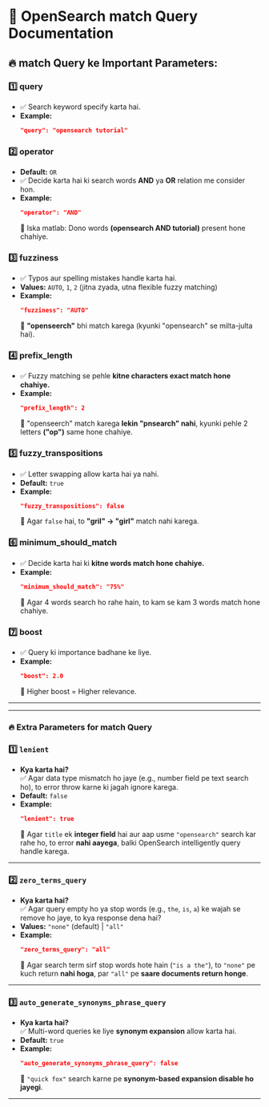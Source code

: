 # 🔹 OpenSearch match Query Documentation

## 🔥 **match Query ke Important Parameters:**

### 1️⃣ **query**

- ✅ Search keyword specify karta hai.
- **Example:**
  ```json
  "query": "opensearch tutorial"
  ```

### 2️⃣ **operator**

- **Default:** `OR`
- ✅ Decide karta hai ki search words **AND** ya **OR** relation me consider hon.
- **Example:**
  ```json
  "operator": "AND"
  ```
  🔹 Iska matlab: Dono words **(opensearch AND tutorial)** present hone chahiye.

### 3️⃣ **fuzziness**

- ✅ Typos aur spelling mistakes handle karta hai.
- **Values:** `AUTO`, `1`, `2` (jitna zyada, utna flexible fuzzy matching)
- **Example:**
  ```json
  "fuzziness": "AUTO"
  ```
  🔹 **"openseerch"** bhi match karega (kyunki "opensearch" se milta-julta hai).

### 4️⃣ **prefix_length**

- ✅ Fuzzy matching se pehle **kitne characters exact match hone chahiye.**
- **Example:**
  ```json
  "prefix_length": 2
  ```
  🔹 "openseerch" match karega **lekin "pnsearch" nahi**, kyunki pehle 2 letters **("op")** same hone chahiye.

### 5️⃣ **fuzzy_transpositions**

- ✅ Letter swapping allow karta hai ya nahi.
- **Default:** `true`
- **Example:**
  ```json
  "fuzzy_transpositions": false
  ```
  🔹 Agar `false` hai, to **"gril" → "girl"** match nahi karega.

### 6️⃣ **minimum_should_match**

- ✅ Decide karta hai ki **kitne words match hone chahiye.**
- **Example:**
  ```json
  "minimum_should_match": "75%"
  ```
  🔹 Agar 4 words search ho rahe hain, to kam se kam 3 words match hone chahiye.

### 7️⃣ **boost**

- ✅ Query ki importance badhane ke liye.
- **Example:**
  ```json
  "boost": 2.0
  ```
  🔹 Higher boost = Higher relevance.

---

---

### 🔥 **Extra Parameters for match Query**

### 1️⃣ `lenient`

- **Kya karta hai?**  
  ✅ Agar data type mismatch ho jaye (e.g., number field pe text search ho), to error throw karne ki jagah ignore karega.
- **Default:** `false`
- **Example:**
  ```json
  "lenient": true
  ```
  🔹 Agar `title` ek **integer field** hai aur aap usme `"opensearch"` search kar rahe ho, to error **nahi aayega**, balki OpenSearch intelligently query handle karega.

---

### 2️⃣ `zero_terms_query`

- **Kya karta hai?**  
  ✅ Agar query empty ho ya stop words (e.g., `the`, `is`, `a`) ke wajah se remove ho jaye, to kya response dena hai?
- **Values:** `"none"` (default) | `"all"`
- **Example:**
  ```json
  "zero_terms_query": "all"
  ```
  🔹 Agar search term sirf stop words hote hain (`"is a the"`), to `"none"` pe kuch return **nahi hoga**, par `"all"` pe **saare documents return honge**.

---

### 3️⃣ `auto_generate_synonyms_phrase_query`

- **Kya karta hai?**  
  ✅ Multi-word queries ke liye **synonym expansion** allow karta hai.
- **Default:** `true`
- **Example:**
  ```json
  "auto_generate_synonyms_phrase_query": false
  ```
  🔹 `"quick fox"` search karne pe **synonym-based expansion disable ho jayegi**.

---
